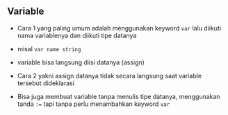 ## Variable

- Cara 1 yang paling umum adalah menggunakan keyword `var` lalu diikuti nama variablenya dan diikuti tipe datanya
- misal `var name string`
- variable bisa langsung diisi datanya (assign)

- Cara 2 yakni assign datanya tidak secara langsung saat variable tersebut dideklarasi
- Bisa juga membuat variable tanpa menulis tipe datanya, menggunakan tanda `:=` tapi tanpa perlu menambahkan keyword `var`
